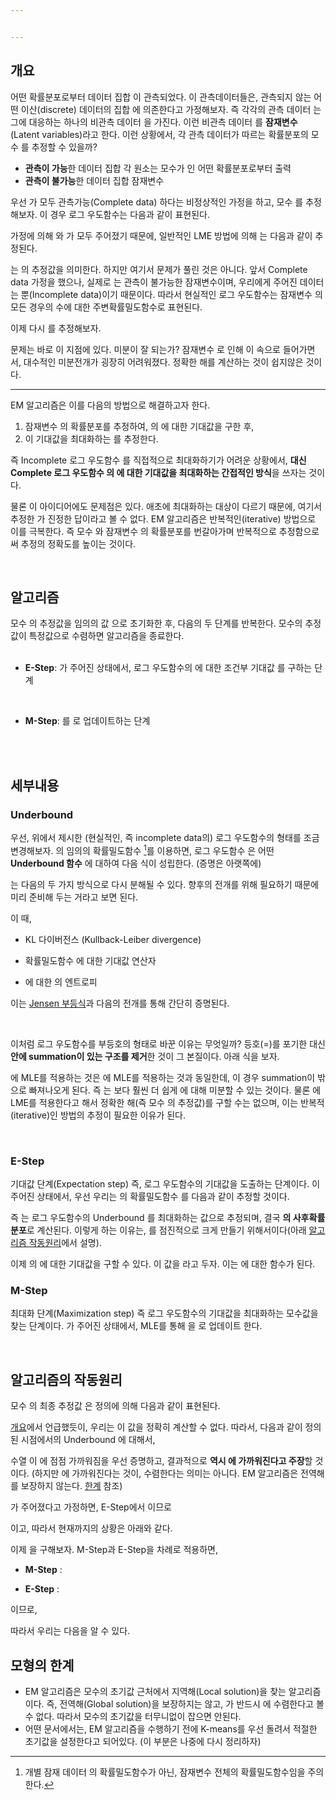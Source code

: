 ```yaml
---


---
```


## 개요
어떤 확률분포로부터 데이터 집합 <span><script type="math/tex">\mathbf{X}</script></span>이 관측되었다. 이 관측데이터들은, 관측되지 않는 어떤 이산(discrete) 데이터의 집합 <span><script type="math/tex">\mathbf{Z}</script></span>에 의존한다고 가정해보자. 즉 각각의 관측 데이터 <span><script type="math/tex">\mathbf{x} \in \mathbf{X}</script></span>는 그에 대응하는 하나의 비관측 데이터 <span><script type="math/tex">\mathbf{z} \in \mathbf{Z}</script></span>을 가진다. 이런 비관측 데이터 <span><script type="math/tex">\mathbf{Z}</script></span>를 **잠재변수**(Latent variables)라고 한다. 이런 상황에서, 각 관측 데이터가 따르는 확률분포의 모수 <span><script type="math/tex">\boldsymbol{\theta}</script></span>를 추정할 수 있을까?


* **관측이 가능**한 데이터 집합 <span><script type="math/tex">\mathbf{X} \rightarrow</script></span> 각 원소는 모수가 <span><script type="math/tex">\boldsymbol{\theta}</script></span>인 어떤 확률분포로부터 출력
* **관측이 불가능**한 데이터 집합 <span><script type="math/tex">\mathbf{Z} \rightarrow</script></span> 잠재변수


우선 <span><script type="math/tex">(\mathbf{X}, \mathbf{Z})</script></span>가 모두 관측가능(Complete data) 하다는 비정상적인 가정을 하고, 모수 <span><script type="math/tex">\boldsymbol{\theta}</script></span>를 추정해보자. 이 경우 로그 우도함수는 다음과 같이 표현된다. 

<div class="math"><script type="math/tex; mode=display">
\ln \mathcal{L} (\boldsymbol{\theta}; \mathbf{X}, \mathbf{Z}) \equiv \ln p(\mathbf{X}, \mathbf{Z} \mid \boldsymbol{\theta})
</script></div>

가정에 의해 <span><script type="math/tex">\mathbf{X}</script></span>와 <span><script type="math/tex">\mathbf{Z}</script></span>가 모두 주어졌기 때문에, 일반적인 LME 방법에 의해 <span><script type="math/tex">\boldsymbol{\theta}</script></span>는 다음과 같이 추정된다. 

<div class="math"><script type="math/tex; mode=display">
\hat{\boldsymbol{\theta}} = \underset{\boldsymbol{\theta}}{\arg \max} \ln \mathcal{L} (\boldsymbol{\theta}; \mathbf{X}, \mathbf{Z})
</script></div>

<span><script type="math/tex">\hat{\boldsymbol{\theta}}</script></span>는 <span><script type="math/tex">\boldsymbol{\theta}</script></span>의 추정값을 의미한다. 하지만 여기서 문제가 풀린 것은 아니다. 앞서 Complete data 가정을 했으나, 실제로 <span><script type="math/tex">\mathbf{Z}</script></span>는 관측이 불가능한 잠재변수이며, 우리에게 주어진 데이터는 <span><script type="math/tex">\mathbf{X}</script></span> 뿐(Incomplete data)이기 때문이다. 따라서 현실적인 로그 우도함수는 잠재변수 <span><script type="math/tex">\mathbf{Z}</script></span>의 모든 경우의 수에 대한 주변확률밀도함수로 표현된다.

<div class="math"><script type="math/tex; mode=display">
\ln \mathcal{L}(\boldsymbol{\theta}; \mathbf{X}) \equiv \ln p(\mathbf{X} \mid \boldsymbol{\theta}) = \ln \left[ \sum_\mathbf{Z} p(\mathbf{X}, \mathbf{Z} \mid \boldsymbol{\theta}) \right]
</script></div>


이제 다시 <span><script type="math/tex">\boldsymbol{\theta}</script></span>를 추정해보자. 

<div class="math"><script type="math/tex; mode=display">
\hat{\boldsymbol{\theta}} = \underset{\boldsymbol{\theta}}{\arg \max} \ln \mathcal{L} (\boldsymbol{\theta}; \mathbf{X})
</script></div>

<div class="math"><script type="math/tex; mode=display">
\frac{\partial}{\partial \boldsymbol{\theta}} \ln \mathcal{L}(\boldsymbol{\theta}; \mathbf{X}) = \frac{\partial}{\partial \boldsymbol{\theta}} \ln \left[ \sum_\mathbf{Z} p(\mathbf{X}, \mathbf{Z} \mid \boldsymbol{\theta}) \right] = 0
</script></div>

문제는 바로 이 지점에 있다. 미분이 잘 되는가? 잠재변수 <span><script type="math/tex">\mathbf{Z}</script></span>로 인해 <span><script type="math/tex">\sum_\mathbf{Z}</script></span>이 <span><script type="math/tex">\log</script></span> 속으로 들어가면서, 대수적인 미분전개가 굉장히 어려워졌다. 정확한 해를 계산하는 것이 쉽지않은 것이다. 




-----


EM 알고리즘은 이를 다음의 방법으로 해결하고자 한다. 

1. 잠재변수 <span><script type="math/tex">\mathbf{Z}</script></span>의 확률분포를 추정하여, <span><script type="math/tex">\ln \mathcal{L}(\boldsymbol{\theta}; \mathbf{X}, \mathbf{Z})</script></span>의 <span><script type="math/tex">\mathbf{Z}</script></span>에 대한 기대값을 구한 후, 
3. 이 기대값을 최대화하는 <span><script type="math/tex">\boldsymbol{\theta}</script></span>를 추정한다.   

즉 Incomplete 로그 우도함수 <span><script type="math/tex">\ln \mathcal{L}(\boldsymbol{\theta}; \mathbf{X})</script></span>를 직접적으로 최대화하기가 어려운 상황에서, **대신 Complete 로그 우도함수 <span><script type="math/tex">\ln \mathcal{L}(\boldsymbol{\theta}; \mathbf{X}, \mathbf{Z})</script></span>의 <span><script type="math/tex">\mathbf{Z}</script></span>에 대한 기대값을 최대화하는 간접적인 방식**을 쓰자는 것이다. 

물론 이 아이디어에도 문제점은 있다. 애초에 최대화하는 대상이 다르기 때문에, 여기서 추정한 <span><script type="math/tex">\boldsymbol{\theta}</script></span>가 진정한 답이라고 볼 수 없다. EM 알고리즘은 반복적인(iterative) 방법으로 이를 극복한다. 즉 모수 <span><script type="math/tex">\boldsymbol{\theta}</script></span>와 잠재변수 <span><script type="math/tex">\mathbf{Z}</script></span>의 확률분포를 번갈아가며 반복적으로 추정함으로써 추정의 정확도를 높이는 것이다. 



<br/>

## 알고리즘
모수 <span><script type="math/tex">\boldsymbol{\theta}</script></span>의 추정값을 임의의 값 <span><script type="math/tex">\boldsymbol{\theta}^{(0)}</script></span>으로 초기화한 후, 다음의 두 단계를 반복한다. 모수의 추정값이 특정값으로 수렴하면 알고리즘을 종료한다.   
<br/>

* **E-Step**: <span><script type="math/tex">\boldsymbol{\theta}^{(t)}</script></span>가 주어진 상태에서, 로그 우도함수의 <span><script type="math/tex">\mathbf{Z}</script></span>에 대한 조건부 기대값 <span><script type="math/tex">Q</script></span>를 구하는 단계

<div class="math"><script type="math/tex; mode=display">
Q(\boldsymbol{\theta} \mid \boldsymbol{\theta}^{(t)}) = \sum_{\mathbf{Z}} p(\mathbf{Z} \mid \mathbf{X}, \boldsymbol{\theta}^{(t)}) \ln \mathcal{L} (\boldsymbol{\theta}; \mathbf{X}, \mathbf{Z}) 
</script></div>
<br/>


* **M-Step**: <span><script type="math/tex">\boldsymbol{\theta}^{(t)}</script></span>를 <span><script type="math/tex">\boldsymbol{\theta}^{(t+1)}</script></span>로 업데이트하는 단계

<div class="math"><script type="math/tex; mode=display"> 
\boldsymbol{\theta}^{(t+1)} = \underset{\boldsymbol{\theta}}{\arg \max} ~Q(\boldsymbol{\theta} \mid \boldsymbol{\theta}^{(t)}) 
</script></div>
<br/>

<div class="math"><script type="math/tex; mode=display">
\begin{matrix}
\begin{matrix}
{\scriptstyle\text{Initialize}} \\
\boldsymbol{\theta}^{(0)} \\ 
\bigg\downarrow
\end{matrix} &  &  \\
\boldsymbol{\theta}^{(t)} & \xrightarrow{\text{approach}} & \hat{\boldsymbol{\theta}} \\
{\scriptstyle\text{E-Step} \Bigg\downarrow} {\Bigg\uparrow\scriptstyle\text{M-Step}} &  & \Bigg\updownarrow \\
Q(\boldsymbol{\theta} \mid \boldsymbol{\theta}^{(t)}) & \xrightarrow{\phantom{\text{long}}} \ln \mathcal{L} (\boldsymbol{\theta}^{(t)}; \mathbf{X}) \xrightarrow{\phantom{long}} & \ln \mathcal{L} (\hat{\boldsymbol{\theta}}; \mathbf{X}) 
\end{matrix}
</script></div> 

<br/>


## 세부내용

### Underbound
우선, 위에서 제시한 (현실적인, 즉 incomplete data의) 로그 우도함수의 형태를 조금 변경해보자. <span><script type="math/tex">\mathbf{Z}</script></span>의 임의의 확률밀도함수 <span><script type="math/tex">q(\mathbf{Z})</script></span> [^pdf_of_Z]를 이용하면, 로그 우도함수 <span><script type="math/tex">\ln \mathcal{L}(\boldsymbol{\theta}; \mathbf{X})</script></span>은 어떤 **Underbound 함수** <span><script type="math/tex">U(\boldsymbol{\theta}, q)</script></span>에 대하여 다음 식이 성립한다. (증명은 아랫쪽에)

[^pdf_of_Z]: 개별 잠재 데이터 <span><script type="math/tex">\mathbf{z} \in \mathbf{Z}</script></span>의 확률밀도함수가 아닌, 잠재변수 <span><script type="math/tex">\mathbf{Z}</script></span> 전체의 확률밀도함수임을 주의한다. 


<div class="math"><script type="math/tex; mode=display">
\ln \mathcal{L}(\boldsymbol{\theta}; \mathbf{X}) \ge U(\boldsymbol{\theta}, q)
</script></div>  
   
<span><script type="math/tex">U</script></span>는 다음의 두 가지 방식으로 다시 분해될 수 있다. 향후의 전개를 위해 필요하기 때문에 미리 준비해 두는 거라고 보면 된다. 
  
<div class="math"><script type="math/tex; mode=display">
U(\boldsymbol{\theta}, q) = 
\begin{cases}
(1) ~\ln \mathcal{L} (\boldsymbol{\theta}; \mathbf{X}) - \mathcal{D}_{KL} \left( q(\mathbf{Z}) \parallel p(\mathbf{Z} \mid \mathbf{X}, \boldsymbol{\theta}) \right) \\
(2) ~\operatorname{E}_{q(\mathbf{Z})} \left[ \ln \mathcal{L} (\boldsymbol{\theta} ; \mathbf{X}, \mathbf{Z}) \right] + \mathcal{H}_q(\mathbf{Z})
\end{cases}
</script></div>


이 때, 

* <span><script type="math/tex">\displaystyle \mathcal{D}_{KL} (q \parallel p) \equiv \sum_i q(i) \ln \frac{q(i)}{p(i)} \rightarrow</script></span> KL 다이버전스 (Kullback-Leiber divergence)

* <span><script type="math/tex">\mathbf{E}_{q(\mathbf{Z})}[\cdot] \rightarrow</script></span> 확률밀도함수 <span><script type="math/tex">q(\mathbf{Z})</script></span>에 대한 기대값 연산자

* <span><script type="math/tex">\displaystyle \mathcal{H}_q(\mathbf{Z}) \equiv -\sum_{\mathbf{Z}} q(\mathbf{Z}) \ln q(\mathbf{Z}) \ge 0 \rightarrow</script></span> <span><script type="math/tex">q</script></span>에 대한 <span><script type="math/tex">\mathbf{Z}</script></span>의 엔트로피


  
이는 [Jensen 부등식](https://wikidocs.net/10809)과 다음의 전개를 통해 간단히 증명된다. 


<div class="math"><script type="math/tex; mode=display">
\begin{aligned}
\ln \mathcal{L} (\boldsymbol{\theta}; \mathbf{X})
&= \ln \left[ \sum_\mathbf{Z} p(\mathbf{X}, \mathbf{Z} \mid \boldsymbol{\theta}) \right] \\
&= \ln \left[ \sum_\mathbf{Z} q(\mathbf{Z}) \frac{p(\mathbf{X}, \mathbf{Z} \mid \boldsymbol{\theta})}{q(\mathbf{Z})} \right] \\
&= \ln \mathbf{E}_{q(\mathbf{Z})} \left[ \frac{p(\mathbf{X}, \mathbf{Z} \mid \boldsymbol{\theta})}{q(\mathbf{Z})} \right] \\
&\ge \mathbf{E}_{q(\mathbf{Z})} \left[ \ln \frac{p(\mathbf{X}, \mathbf{Z} \mid \boldsymbol{\theta})}{q(\mathbf{Z})} \right] \overset{\text{let}}{=} U(\boldsymbol{\theta}, q) \\\\
U(\boldsymbol{\theta}, q)
&= \mathbf{E}_{q(\mathbf{Z})} \left[ \ln \frac{p(\mathbf{X}, \mathbf{Z} \mid \boldsymbol{\theta})}{q(\mathbf{Z})} \right] \\
&= \mathbf{E}_{q(\mathbf{Z})} \left[ \ln \frac{p(\mathbf{X} \mid \boldsymbol{\theta}) ~p(\mathbf{Z} \mid \mathbf{X}, \boldsymbol{\theta})}{q(\mathbf{Z})} \right] \\
&= \mathbf{E}_{q(\mathbf{Z})} \left[ \ln p(\mathbf{X} \mid \boldsymbol{\theta}) \right] - \mathbf{E}_{q(\mathbf{Z})} \left[ \ln \frac{q(\mathbf{Z})}{p(\mathbf{Z} \mid \mathbf{X}, \boldsymbol{\theta})} \right] \\
&= \ln \mathcal{L} (\boldsymbol{\theta}; \mathbf{X}) - \mathcal{D}_{KL} \left( q(\mathbf{Z}) \parallel p(\mathbf{Z} \mid \mathbf{X}, \boldsymbol{\theta}) \right) \\\\
U(\boldsymbol{\theta}, q)
&= \mathbf{E}_{q(\mathbf{Z})} \left[ \ln \frac{p(\mathbf{X}, \mathbf{Z} \mid \boldsymbol{\theta})}{q(\mathbf{Z})} \right] \\
&= \mathbf{E}_{q(\mathbf{Z})} \left[ \ln p(\mathbf{X}, \mathbf{Z} \mid \boldsymbol{\theta}) \right] - \mathbf{E}_{q(\mathbf{Z})} \left[ \ln q(\mathbf{Z}) \right] \\
&= \mathbf{E}_{q(\mathbf{Z})} \left[ \ln \mathcal{L} (\boldsymbol{\theta}; \mathbf{X}, \mathbf{Z}) \right] + \mathcal{H}_q(\mathbf{Z})
\end{aligned}
</script></div>  
    
<br/> 

이처럼 로그 우도함수를 부등호의 형태로 바꾼 이유는 무엇일까? 등호(=)를 포기한 대신 <span><script type="math/tex">\log</script></span> **안에 summation이 있는 구조를 제거**한 것이 그 본질이다. 아래 식을 보자. 

<div class="math"><script type="math/tex; mode=display">
\begin{aligned}
\arg \max_{\boldsymbol{\theta}} U(\boldsymbol{\theta}, q)
&= \underset{\boldsymbol{\theta}}{\arg \max} \Bigl( \mathbf{E}_{q(\mathbf{Z})} \left[ \ln \mathcal{L} (\boldsymbol{\theta} ; \mathbf{X}, \mathbf{Z}) \right] + \mathcal{H}_q(\mathbf{Z}) \Bigr) \\
&= \underset{\boldsymbol{\theta}}{\arg \max} ~\mathbf{E}_{q(\mathbf{Z})} \left[ \ln \mathcal{L} (\boldsymbol{\theta} ; \mathbf{X}, \mathbf{Z}) \right] \\
&= \underset{\boldsymbol{\theta}}{\arg \max} \sum_\mathbf{Z} q(\mathbf{Z}) \ln \mathcal{L} (\boldsymbol{\theta}; \mathbf{X}, \mathbf{Z})
\end{aligned}
</script></div>

<span><script type="math/tex">U</script></span>에 MLE를 적용하는 것은 <span><script type="math/tex">\mathbf{E}_{q(\mathbf{Z})} \left[ \ln \mathcal{L} (\boldsymbol{\theta} ; \mathbf{X}, \mathbf{Z}) \right]</script></span>에 MLE를 적용하는 것과 동일한데, 이 경우 summation이 <span><script type="math/tex">\log</script></span> 밖으로 빠져나오게 된다. 즉 <span><script type="math/tex">U</script></span>는 <span><script type="math/tex">\ln \mathcal{L}(\boldsymbol{\theta}; \mathbf{X})</script></span>보다 훨씬 더 쉽게 <span><script type="math/tex">\boldsymbol{\theta}</script></span>에 대해 미분할 수 있는 것이다.  물론 <span><script type="math/tex">U</script></span>에 LME를 적용한다고 해서 정확한 해(즉 모수 <span><script type="math/tex">\boldsymbol{\theta}</script></span>의 추정값)를 구할 수는 없으며, 이는 반복적(iterative)인 방법의 추정이 필요한 이유가 된다. 


<br/>

### E-Step

기대값 단계(Expectation step) 즉, 로그 우도함수의 기대값을 도출하는 단계이다. <span><script type="math/tex">\boldsymbol{\theta}^{(t)}</script></span>이 주어진 상태에서, 우선 우리는 <span><script type="math/tex">\mathbf{Z}</script></span>의 확률밀도함수 <span><script type="math/tex">q</script></span>를 다음과 같이 추정할 것이다. 

<div class="math"><script type="math/tex; mode=display">
\begin{aligned}
q^{(t)} 
&= \underset{q}{\arg \max} ~U(\boldsymbol{\theta}^{(t)}, q) \\
&= \underset{q}{\arg \min} ~\mathcal{D}_{KL} \left( q(\mathbf{Z}) \parallel p(\mathbf{Z} \mid \mathbf{X}, \boldsymbol{\theta}^{(t)}) \right) \\
&= p(\mathbf{Z} \mid \mathbf{X}, \boldsymbol{\theta}^{(t)})
\end{aligned}
</script></div>


즉 <span><script type="math/tex">q</script></span>는 로그 우도함수의 Underbound <span><script type="math/tex">U</script></span>를 최대화하는 값으로 추정되며, 결국 **<span><script type="math/tex">\mathbf{Z}</script></span>의 사후확률분포**로 계산된다. 이렇게 하는 이유는, <span><script type="math/tex">U(\boldsymbol{\theta}^{(t)}, q^{(t)})</script></span>를 점진적으로 크게 만들기 위해서이다(아래 [알고리즘 작동원리](https://wikidocs.net/10699#_7)에서 설명). 

이제 <span><script type="math/tex">\ln \mathcal{L}(\boldsymbol{\theta}; \mathbf{X}, \mathbf{Z})</script></span>의 <span><script type="math/tex">q^{(t)}</script></span>에 대한 기대값을 구할 수 있다. 이 값을 <span><script type="math/tex">Q(\boldsymbol{\theta} \mid \boldsymbol{\theta}^{(t)})</script></span>라고 두자. 이는 <span><script type="math/tex">\boldsymbol{\theta}</script></span>에 대한 함수가 된다. 

<div class="math"><script type="math/tex; mode=display">
\begin{aligned}
\mathbf{E}_{q^{(t)}} \left[ \ln \mathcal{L}(\boldsymbol{\theta}; \mathbf{X}, \mathbf{Z}) \right] 
&= \sum_\mathbf{Z} q^{(t)} (\mathbf{Z}) \ln \mathcal{L} (\boldsymbol{\theta}; \mathbf{X}, \mathbf{Z}) \\
&= \sum_\mathbf{Z} p(\mathbf{Z} \mid \mathbf{X}, \boldsymbol{\theta}^{(t)}) \ln \mathcal{L} (\boldsymbol{\theta}; \mathbf{X}, \mathbf{Z}) \\
&\overset{\text{let}}{=} Q(\boldsymbol{\theta} \mid \boldsymbol{\theta}^{(t)})
\end{aligned}
</script></div>


### M-Step

최대화 단계(Maximization step) 즉 로그 우도함수의 기대값을 최대화하는 모수값을 찾는 단계이다. <span><script type="math/tex">Q(\boldsymbol{\theta} \mid \boldsymbol{\theta}^{(t)})</script></span>가 주어진 상태에서, MLE를 통해 <span><script type="math/tex">\boldsymbol{\theta}^{(t)}</script></span>을 <span><script type="math/tex">\boldsymbol{\theta}^{(t+1)}</script></span>로 업데이트 한다. 

<div class="math"><script type="math/tex; mode=display">
\boldsymbol{\theta}^{(t+1)} 
= \underset{\boldsymbol{\theta}}{\arg \max} ~U(\boldsymbol{\theta}, q^{(t)})
= \underset{\boldsymbol{\theta}}{\arg \max} ~Q(\boldsymbol{\theta} \mid \boldsymbol{\theta}^{(t)}) 
</script></div>


<br/>

## 알고리즘의 작동원리


모수 <span><script type="math/tex">\boldsymbol{\theta}</script></span>의 최종 추정값 <span><script type="math/tex">\hat{\boldsymbol{\theta}}</script></span>은 정의에 의해 다음과 같이 표현된다. 

<div class="math"><script type="math/tex; mode=display">
\hat{\boldsymbol{\theta}} = \underset{\boldsymbol{\theta}}{\arg \max} ~\ln \mathcal{L} (\boldsymbol{\theta}; \mathbf{X})
</script></div>

<div class="math"><script type="math/tex; mode=display">
\ln \mathcal{L}(\hat{\boldsymbol{\theta}} ; \mathbf{X}) = \max_\boldsymbol{\theta} \ln \mathcal{L} (\boldsymbol{\theta; \mathbf{X}})
</script></div>


[개요](https://wikidocs.net/10699#_1)에서 언급했듯이, 우리는 이 <span><script type="math/tex">\hat{\boldsymbol{\theta}}</script></span> 값을 정확히 계산할 수 없다. 따라서, 다음과 같이 정의된 <span><script type="math/tex">t</script></span> 시점에서의 Underbound <span><script type="math/tex">U_t</script></span>에 대해서, 

<div class="math"><script type="math/tex; mode=display">
U_{t} \equiv U(\boldsymbol{\theta}^{(t)}, q^{(t)})
</script></div>

수열 <span><script type="math/tex">\lbrace U_0, U_1, U_2, \cdots ~\rbrace</script></span>이 <span><script type="math/tex">\ln \mathcal{L} (\hat{\boldsymbol{\theta}}, \mathbf{X})</script></span>에 점점 가까워짐을 우선 증명하고, 결과적으로 **<span><script type="math/tex">\lbrace \boldsymbol{\theta}^{(0)}, \boldsymbol{\theta}^{(1)}, \boldsymbol{\theta}^{(2)}, \cdots ~\rbrace</script></span> 역시 <span><script type="math/tex">\hat{\boldsymbol{\theta}}</script></span>에 가까워진다고 주장**할 것이다. (하지만 <span><script type="math/tex">\hat{\boldsymbol{\theta}}</script></span>에 가까워진다는 것이, 수렴한다는 의미는 아니다.  EM 알고리즘은 전역해를 보장하지 않는다. [한계](https://wikidocs.net/11009#_8) 참조)


<span><script type="math/tex">\boldsymbol{\theta}^{(t)}</script></span>가 주어졌다고 가정하면, E-Step에서 <span><script type="math/tex">q^{(t)} = p(\mathbf{Z} \mid \mathbf{X}, \boldsymbol{\theta}^{(t)})</script></span>이므로

<div class="math"><script type="math/tex; mode=display">
\begin{aligned}
U_t 
&= U(\boldsymbol{\theta}^{(t)}, q^{(t)}) \\
&= \ln \mathcal{L} (\boldsymbol{\theta}^{(t)}; \mathbf{X}) - \mathcal{D}\_{KL} \left( q^{(t)} (\mathbf{Z}) \parallel p(\mathbf{Z} \mid \mathbf{X}, \boldsymbol{\theta}^{(t)})) \right) \\
&= \ln \mathcal{L} (\boldsymbol{\theta}^{(t)}; \mathbf{X})
\end{aligned}
</script></div>

이고, 따라서 현재까지의 상황은 아래와 같다. 


<div class="math"><script type="math/tex; mode=display">
\ln \mathcal{L}(\hat{\boldsymbol{\theta}} ; \mathbf{X}) \ge \ln \mathcal{L}(\boldsymbol{\theta}^{(t)} ; \mathbf{X}) = U_{t}
</script></div>


이제 <span><script type="math/tex">U_{t+1}</script></span>을 구해보자. M-Step과 E-Step을 차례로 적용하면, 

* **M-Step** : <span><script type="math/tex">\displaystyle U(\boldsymbol{\theta}^{(t+1)}, q^{(t)}) = \max_\boldsymbol{\theta} U(\boldsymbol{\theta}, q^{(t)}) \ge U(\boldsymbol{\theta}^{(t)}, q^{(t)})</script></span>

* **E-Step** : <span><script type="math/tex">\displaystyle U_{t+1} = U(\boldsymbol{\theta}^{(t+1)}, q^{(t+1)}) = \max_q U(\boldsymbol{\theta}^{(t+1)}, q) \ge U(\boldsymbol{\theta}^{(t+1)}, q^{(t)})</script></span>

이므로, 

<div class="math"><script type="math/tex; mode=display">
\ln \mathcal{L}(\boldsymbol{\theta}^{(t+1)}; \mathbf{X}) = U_{t+1} 
\ge U(\boldsymbol{\theta}^{(t+1)}, q^{(t)})
\ge U(\boldsymbol{\theta}^{(t)}, q^{(t)})
= U_t 
</script></div>

따라서 우리는 다음을 알 수 있다. 

<div class="math"><script type="math/tex; mode=display">
\begin{matrix}
\ln \mathcal{L}(\hat{\boldsymbol{\theta}} ; \mathbf{X}) & 
\begin{matrix}
\ge & \cdots & \ge
\end{matrix} & \ln \mathcal{L}(\boldsymbol{\theta}^{(t+1)}; \mathbf{X}) & \ge & \ln \mathcal{L}(\boldsymbol{\theta}^{(t)}; \mathbf{X}) & \begin{matrix}
\ge & \cdots & \ge
\end{matrix} & \ln \mathcal{L}(\boldsymbol{\theta}^{(0)}; \mathbf{X}) \\
 &  & 
 \begin{matrix}
 \big\| \\ 
 U_{t+1} \\ 
 \bigg\downarrow
\end{matrix} &  & 
\begin{matrix}
\big\| \\ 
U_t \\ 
\bigg\downarrow
\end{matrix} &  & 
\begin{matrix}
\big\| \\ 
U_0 \\ 
\bigg\downarrow
\end{matrix} \\
\hat{\boldsymbol{\theta}} & \xleftarrow{\text{approach}} & \boldsymbol{\theta}^{(t+1)} & \xleftarrow{\phantom{\text{approach}}} & \boldsymbol{\theta}^{(t)} & \xleftarrow{\phantom{\text{approach}}} & \boldsymbol{\theta}^{(0)} \\
\end{matrix}
</script></div>



## 모형의 한계

* EM 알고리즘은 모수의 초기값 <span><script type="math/tex">\boldsymbol{\theta}^{(0)}</script></span> 근처에서 지역해(Local solution)을 찾는 알고리즘이다. 즉, 전역해(Global solution)을 보장하지는 않고, <span><script type="math/tex">\boldsymbol{\theta}^{(t)}</script></span>가 반드시 <span><script type="math/tex">\underset{\boldsymbol{\theta}}{\arg \max} \ln \mathcal{L} (\boldsymbol{\theta}; \mathbf{X})</script></span>에 수렴한다고 볼 수 없다. 따라서 모수의 초기값을 터무니없이 잡으면 안된다. 
* 어떤 문서에서는, EM 알고리즘을 수행하기 전에 K-means를 우선 돌려서 적절한 초기값을 설정한다고 되어있다. (이 부분은 나중에 다시 정리하자)

